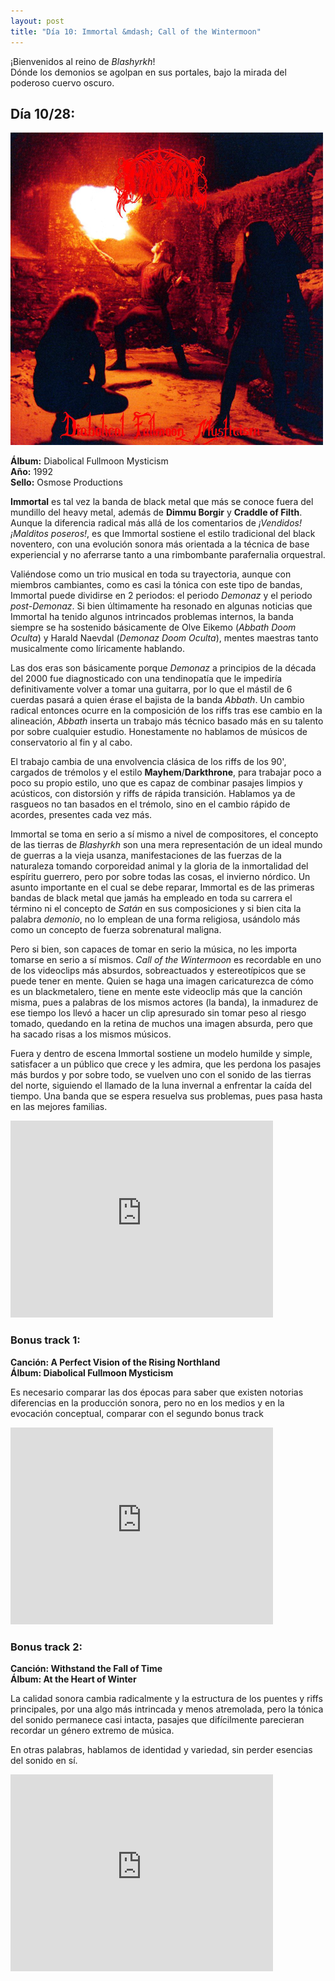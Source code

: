 ```yaml
---
layout: post
title: "Día 10: Immortal &mdash; Call of the Wintermoon"
---
```


¡Bienvenidos al reino de *Blashyrkh*!  
Dónde los demonios se agolpan en sus portales, bajo la mirada del poderoso cuervo oscuro.

<!-- more -->

## Día 10/28:

![Portada del Álbum](/images/immortal-diabolicalfullmoonmysticism.jpg)

**Álbum:** Diabolical Fullmoon Mysticism  
**Año:** 1992  
**Sello:** Osmose Productions  

**Immortal** es tal vez la banda de black metal que más se conoce fuera del mundillo del heavy metal, además de **Dimmu Borgir** y **Craddle of Filth**. Aunque la diferencia radical más allá de los comentarios de *¡Vendidos! ¡Malditos poseros!*, es que Immortal sostiene el estilo tradicional del black noventero, con una evolución sonora más orientada a la técnica de base experiencial y no aferrarse tanto a una rimbombante parafernalia orquestral.

Valiéndose como un trio musical en toda su trayectoria, aunque con miembros cambiantes, como es casi la tónica con este tipo de bandas, Immortal puede dividirse en 2 periodos: el periodo *Demonaz* y el periodo *post-Demonaz*. Si bien últimamente ha resonado en algunas noticias que Immortal ha tenido algunos intrincados problemas internos, la banda siempre se ha sostenido básicamente de Olve Eikemo (*Abbath Doom Oculta*) y Harald Naevdal (*Demonaz Doom Oculta*), mentes maestras tanto musicalmente como líricamente hablando.

Las dos eras son básicamente porque *Demonaz* a principios de la década del 2000 fue diagnosticado con una tendinopatía que le impediría definitivamente volver a tomar una guitarra, por lo que el mástil de 6 cuerdas pasará a quien érase el bajista de la banda *Abbath*. Un cambio radical entonces ocurre en la composición de los riffs tras ese cambio en la alineación, *Abbath* inserta un trabajo más técnico basado más en su talento por sobre cualquier estudio. Honestamente no hablamos de músicos de conservatorio al fin y al cabo.

El trabajo cambia de una envolvencia clásica de los riffs de los 90', cargados de trémolos y el estilo **Mayhem**/**Darkthrone**, para trabajar poco a poco su propio estilo, uno que es capaz de combinar pasajes limpios y acústicos, con distorsión y riffs de rápida transición. Hablamos ya de rasgueos no tan basados en el trémolo, sino en el cambio rápido de acordes, presentes cada vez más.

Immortal se toma en serio a sí mismo a nivel de compositores, el concepto de las tierras de *Blashyrkh* son una mera representación de un ideal mundo de guerras a la vieja usanza, manifestaciones de las fuerzas de la naturaleza tomando corporeidad animal y la gloria de la inmortalidad del espíritu guerrero, pero por sobre todas las cosas, el invierno nórdico. Un asunto importante en el cual se debe reparar, Immortal es de las primeras bandas de black metal que jamás ha empleado en toda su carrera el término ni el concepto de *Satán* en sus composiciones y si bien cita la palabra *demonio*, no lo emplean de una forma religiosa, usándolo más como un concepto de fuerza sobrenatural maligna.

Pero si bien, son capaces de tomar en serio la música, no les importa tomarse en serio a sí mismos. *Call of the Wintermoon* es recordable en uno de los videoclips más absurdos, sobreactuados y estereotípicos que se puede tener en mente. Quien se haga una imagen caricaturezca de cómo es un blackmetalero, tiene en mente este videoclip más que la canción misma, pues a palabras de los mismos actores (la banda), la inmadurez de ese tiempo los llevó a hacer un clip apresurado sin tomar peso al riesgo tomado, quedando en la retina de muchos una imagen absurda, pero que ha sacado risas a los mismos músicos.

Fuera y dentro de escena Immortal sostiene un modelo humilde y simple, satisfacer a un público que crece y les admira, que les perdona los pasajes más burdos y por sobre todo, se vuelven uno con el sonido de las tierras del norte, siguiendo el llamado de la luna invernal a enfrentar la caída del tiempo. Una banda que se espera resuelva sus problemas, pues pasa hasta en las mejores familias.

<iframe width="420" height="315" src="https://www.youtube.com/embed/7JcNPq-qKTI" frameborder="0" allowfullscreen></iframe>

### Bonus track 1:
**Canción: A Perfect Vision of the Rising Northland**  
**Álbum: Diabolical Fullmoon Mysticism**

Es necesario comparar las dos épocas para saber que existen notorias diferencias en la producción sonora, pero no en los medios y en la evocación conceptual, comparar con el segundo bonus track

<iframe width="420" height="315" src="https://www.youtube.com/embed/gWunYFEArwM" frameborder="0" allowfullscreen></iframe>

### Bonus track 2:
**Canción: Withstand the Fall of Time**  
**Álbum: At the Heart of Winter**

La calidad sonora cambia radicalmente y la estructura de los puentes y riffs principales, por una algo más intrincada y menos atremolada, pero la tónica del sonido permanece casi intacta, pasajes que difícilmente parecieran recordar un género extremo de música.

En otras palabras, hablamos de identidad y variedad, sin perder esencias del sonido en sí.

<iframe width="420" height="315" src="https://www.youtube.com/embed/3ihVtuw2n0c" frameborder="0" allowfullscreen></iframe>